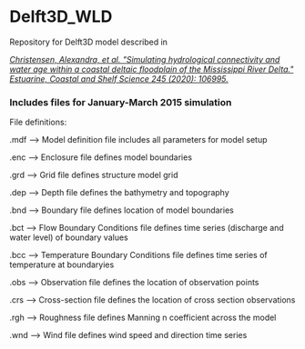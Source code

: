# Delft3D_WLD


Repository for Delft3D model described in 

[*Christensen, Alexandra, et al. "Simulating hydrological connectivity and water age within a coastal deltaic floodplain of the Mississippi River Delta."  Estuarine, Coastal and Shelf Science 245 (2020): 106995.*](https://www.sciencedirect.com/science/article/pii/S0272771420307265)



### Includes files for January-March 2015 simulation

File definitions:

.mdf --> Model definition file includes all parameters for model setup

.enc --> Enclosure file defines model boundaries

.grd --> Grid file defines structure model grid

.dep --> Depth file defines the bathymetry and topography

.bnd --> Boundary file defines location of model boundaries

.bct --> Flow Boundary Conditions file defines time series (discharge and water level) of boundary values

.bcc --> Temperature Boundary Conditions file defines time series of temperature at boundaryies

.obs --> Observation file defines the location of observation points 


.crs --> Cross-section file defines the location of cross section observations

.rgh --> Roughness file defines Manning n coefficient across the model

.wnd --> Wind file defines wind speed and direction time series




